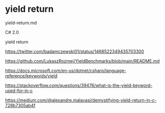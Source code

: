 # yield return

yield-return.md

C# 2.0


yield return

https://twitter.com/badamczewski01/status/1468522349435703300

https://github.com/LukaszRozmej/YieldBenchmarks/blob/main/README.md


https://docs.microsoft.com/en-us/dotnet/csharp/language-reference/keywords/yield

https://stackoverflow.com/questions/39476/what-is-the-yield-keyword-used-for-in-c

https://medium.com/@alexandre.malavasi/demystifying-yield-return-in-c-728b7305ab4f